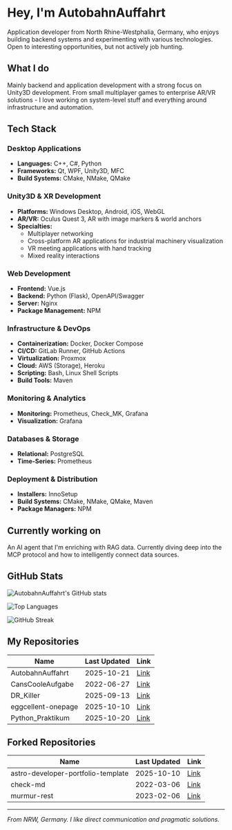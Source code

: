 # Hey, I'm AutobahnAuffahrt

Application developer from North Rhine-Westphalia, Germany, who enjoys building backend systems and experimenting with various technologies. Open to interesting opportunities, but not actively job hunting.

## What I do

Mainly backend and application development with a strong focus on Unity3D development. From small multiplayer games to enterprise AR/VR solutions - I love working on system-level stuff and everything around infrastructure and automation.

## Tech Stack

### Desktop Applications

- **Languages:** C++, C#, Python
- **Frameworks:** Qt, WPF, Unity3D, MFC
- **Build Systems:** CMake, NMake, QMake

### Unity3D & XR Development

- **Platforms:** Windows Desktop, Android, iOS, WebGL
- **AR/VR:** Oculus Quest 3, AR with image markers & world anchors
- **Specialties:** 
  - Multiplayer networking
  - Cross-platform AR applications for industrial machinery visualization
  - VR meeting applications with hand tracking
  - Mixed reality interactions

### Web Development

- **Frontend:** Vue.js
- **Backend:** Python (Flask), OpenAPI/Swagger
- **Server:** Nginx
- **Package Management:** NPM

### Infrastructure & DevOps

- **Containerization:** Docker, Docker Compose
- **CI/CD:** GitLab Runner, GitHub Actions
- **Virtualization:** Proxmox
- **Cloud:** AWS (Storage), Heroku
- **Scripting:** Bash, Linux Shell Scripts
- **Build Tools:** Maven

### Monitoring & Analytics

- **Monitoring:** Prometheus, Check_MK, Grafana
- **Visualization:** Grafana

### Databases & Storage

- **Relational:** PostgreSQL
- **Time-Series:** Prometheus

### Deployment & Distribution

- **Installers:** InnoSetup
- **Build Systems:** CMake, NMake, QMake, Maven
- **Package Managers:** NPM

## Currently working on

An AI agent that I'm enriching with RAG data. Currently diving deep into the MCP protocol and how to intelligently connect data sources.

## GitHub Stats

![AutobahnAuffahrt's GitHub stats](https://github-readme-stats.vercel.app/api?username=AutobahnAuffahrt&show_icons=true&theme=dark)

![Top Languages](https://github-readme-stats.vercel.app/api/top-langs/?username=AutobahnAuffahrt&layout=compact&theme=dark)

![GitHub Streak](https://github-readme-streak-stats.herokuapp.com/?user=AutobahnAuffahrt&theme=dark)

<!-- START REPO LIST -->

## My Repositories
| Name | Last Updated | Link |
|------|--------------|------|
| AutobahnAuffahrt | 2025-10-21 | [Link](https://github.com/AutobahnAuffahrt/AutobahnAuffahrt) |
| CansCooleAufgabe | 2022-06-27 | [Link](https://github.com/AutobahnAuffahrt/CansCooleAufgabe) |
| DR_Killer | 2025-09-13 | [Link](https://github.com/AutobahnAuffahrt/DR_Killer) |
| eggcellent-onepage | 2025-10-10 | [Link](https://github.com/AutobahnAuffahrt/eggcellent-onepage) |
| Python_Praktikum | 2025-10-20 | [Link](https://github.com/AutobahnAuffahrt/Python_Praktikum) |

## Forked Repositories
| Name | Last Updated | Link |
|------|--------------|------|
| astro-developer-portfolio-template | 2025-10-10 | [Link](https://github.com/AutobahnAuffahrt/astro-developer-portfolio-template) |
| check-md | 2022-03-06 | [Link](https://github.com/AutobahnAuffahrt/check-md) |
| murmur-rest | 2023-02-06 | [Link](https://github.com/AutobahnAuffahrt/murmur-rest) |

<!-- END REPO LIST -->

---

*From NRW, Germany. I like direct communication and pragmatic solutions.*